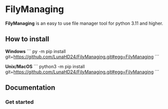 # FilyManaging
**FilyManaging** is an easy to use file manager tool for python 3.11 and higher.

## How to install
**Windows**
´´´
py -m pip install git+https://github.com/LunaHD24/FilyManaging.git#egg=FilyManaging
´´´

**Unix/MacOS**
´´´
python3 -m pip install git+https://github.com/LunaHD24/FilyManaging.git#egg=FilyManaging
´´´

## Documentation


### Get started

